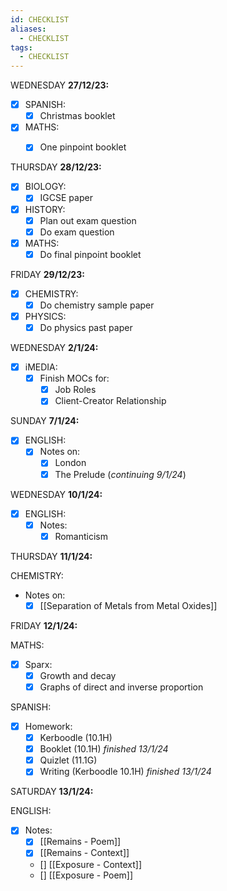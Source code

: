 ```yaml
---
id: CHECKLIST
aliases:
  - CHECKLIST
tags:
  - CHECKLIST
---
```


 WEDNESDAY **27/12/23:**

- [x] SPANISH:
	- [x] Christmas booklet  

- [x] MATHS:
	- [x] One pinpoint booklet


THURSDAY **28/12/23:**
- [x] BIOLOGY:
	- [x] IGCSE paper
- [x] HISTORY:
	- [x] Plan out exam question
	- [x] Do exam question
- [x] MATHS:
	- [x] Do final pinpoint booklet

FRIDAY **29/12/23:**

- [x] CHEMISTRY:
	- [x] Do chemistry sample paper
- [x] PHYSICS:
	- [x] Do physics past paper

WEDNESDAY **2/1/24:**

- [x] iMEDIA:
	- [x] Finish MOCs for:
		- [x] Job Roles
		- [x] Client-Creator Relationship

SUNDAY **7/1/24:**

- [x] ENGLISH:
    - [x] Notes on:
        - [x] London
        - [x] The Prelude (*continuing 9/1/24*)

WEDNESDAY **10/1/24:** 
- [x] ENGLISH:
  - [x] Notes:
      - [x] Romanticism

THURSDAY **11/1/24:** 

CHEMISTRY:
- Notes on:
  - [x] [[Separation of Metals from Metal Oxides]]

FRIDAY **12/1/24:** 

MATHS:
  - [x] Sparx:
    - [x] Growth and decay
    - [x] Graphs of direct and inverse proportion

SPANISH:
  - [x] Homework:
    - [x] Kerboodle (10.1H)
    - [x] Booklet (10.1H) *finished 13/1/24* 
    - [x] Quizlet (11.1G)
    - [x] Writing (Kerboodle 10.1H) *finished 13/1/24* 

SATURDAY **13/1/24:** 

ENGLISH:
- [x] Notes:
    - [x] [[Remains - Poem]]
    - [x] [[Remains - Context]]
    - [] [[Exposure - Context]]
    - [] [[Exposure - Poem]]


